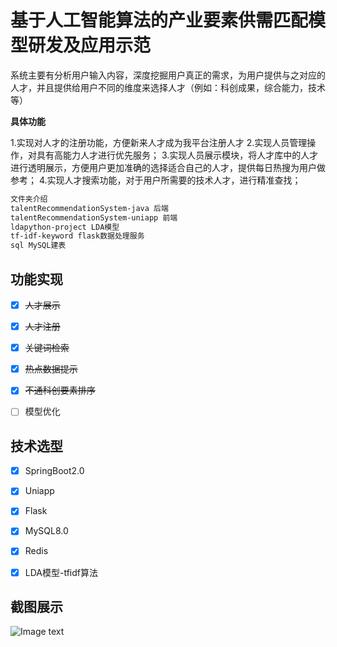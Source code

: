 # 基于人工智能算法的产业要素供需匹配模型研发及应用示范   

系统主要有分析用户输入内容，深度挖掘用户真正的需求，为用户提供与之对应的人才，并且提供给用户不同的维度来选择人才（例如：科创成果，综合能力，技术等）

**具体功能**

1.实现对人才的注册功能，方便新来人才成为我平台注册人才
2.实现人员管理操作，对具有高能力人才进行优先服务；
3.实现人员展示模块，将人才库中的人才进行透明展示，方便用户更加准确的选择适合自己的人才，提供每日热搜为用户做参考；
4.实现人才搜索功能，对于用户所需要的技术人才，进行精准查找；

```powershell
文件夹介绍
talentRecommendationSystem-java 后端
talentRecommendationSystem-uniapp 前端
ldapython-project LDA模型
tf-idf-keyword flask数据处理服务
sql MySQL建表

```

## 功能实现

- [x] ~~人才展示~~
- [x] ~~人才注册~~
- [x] ~~关键词检索~~
- [x] ~~热点数据提示~~
- [x] ~~不通科创要素排序~~
- [ ] 模型优化


## 技术选型

- [x] SpringBoot2.0
- [x] Uniapp
- [x] Flask
- [x] MySQL8.0
- [x] Redis
- [x] LDA模型-tfidf算法


## 截图展示


![Image text](https://gitee.com/starses/talent-recommendation-system/blob/master/images/001.png)